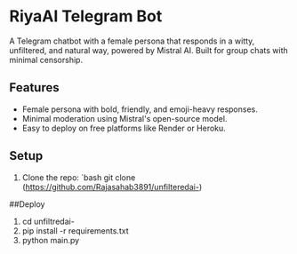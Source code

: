 # RiyaAI Telegram Bot

A Telegram chatbot with a female persona that responds in a witty, unfiltered, and natural way, powered by Mistral AI. Built for group chats with minimal censorship.

## Features
- Female persona with bold, friendly, and emoji-heavy responses.
- Minimal moderation using Mistral's open-source model.
- Easy to deploy on free platforms like Render or Heroku.

## Setup
1. Clone the repo:
   `bash
   git clone (https://github.com/Rajasahab3891/unfilteredai-)

##Deploy

1. cd unfiltredai-
2. pip install -r requirements.txt
3. python main.py
   
